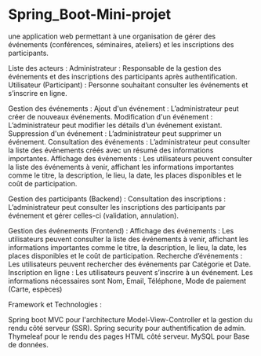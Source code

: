 # Spring_Boot-Mini-projet
une application web permettant à une organisation de gérer des événements (conférences, séminaires, ateliers) et les inscriptions des participants.

Liste des acteurs :
Administrateur : Responsable de la gestion des événements et des inscriptions des participants après authentification. 
Utilisateur (Participant) : Personne souhaitant consulter les événements et s’inscrire en ligne. 

Gestion des événements : 
Ajout d'un événement : L’administrateur peut créer de nouveaux événements.
Modification d'un événement : L’administrateur peut modifier les détails d’un événement existant. 
Suppression d'un événement : L’administrateur peut supprimer un événement. 
Consultation des événements : L’administrateur peut consulter la liste des événements créés avec un résumé des informations importantes.
Affichage des événements : Les utilisateurs peuvent consulter la liste des événements à venir, affichant les informations importantes comme le titre, la description, le lieu, la date, les places disponibles et le coût de participation. 

Gestion des participants (Backend) : 
Consultation des inscriptions : L’administrateur peut consulter les inscriptions des participants par événement et gérer celles-ci (validation, annulation).

Gestion des événements (Frontend) : 
Affichage des événements : Les utilisateurs peuvent consulter la liste des événements à venir, affichant les informations importantes comme le titre, la description, le lieu, la date, les places disponibles et le coût de participation. 
Recherche d’événements : Les utilisateurs peuvent rechercher des événements par Catégorie et Date. 
Inscription en ligne : Les utilisateurs peuvent s’inscrire à un événement. Les informations nécessaires sont Nom, Email, Téléphone, Mode de paiement (Carte, espèces)

Framework et Technologies : 

Spring boot MVC pour l'architecture Model-View-Controller et la gestion du rendu côté serveur (SSR). 
Spring security pour authentification de admin.
Thymeleaf  pour le rendu des pages HTML côté serveur. 
MySQL pour Base de données.  

